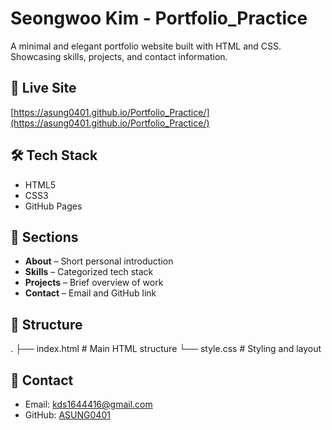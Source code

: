 # Seongwoo Kim - Portfolio_Practice

A minimal and elegant portfolio website built with HTML and CSS.  
Showcasing skills, projects, and contact information.

## 🔗 Live Site

[https://asung0401.github.io/Portfolio_Practice/](https://asung0401.github.io/Portfolio_Practice/)

## 🛠 Tech Stack

- HTML5
- CSS3
- GitHub Pages

## 📌 Sections

- **About** – Short personal introduction  
- **Skills** – Categorized tech stack  
- **Projects** – Brief overview of work  
- **Contact** – Email and GitHub link

## 📂 Structure

.
├── index.html # Main HTML structure
└── style.css # Styling and layout


## 📧 Contact

- Email: kds1644416@gmail.com  
- GitHub: [ASUNG0401](https://github.com/ASUNG0401)
